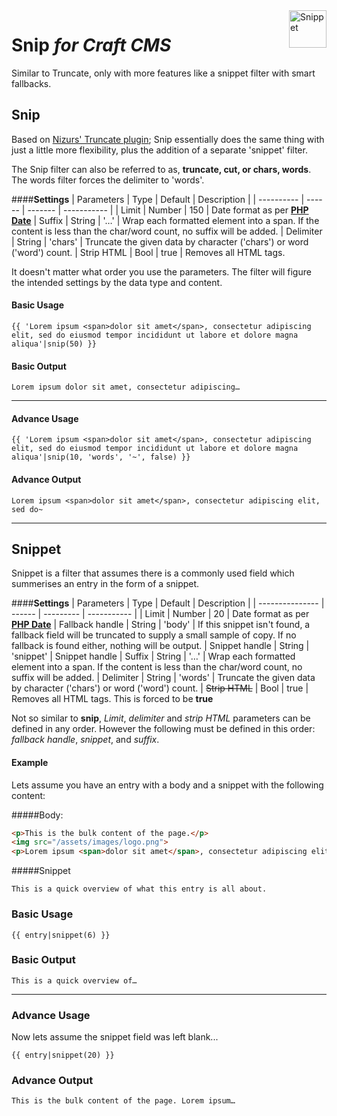 <img src="https://raw.githubusercontent.com/marknotton/craft-plugin-snip/master/snip/resources/icon.svg" alt="Snippet" align="right" height="60" />

# Snip *for Craft CMS*
Similar to Truncate, only with more features like a snippet filter with smart fallbacks.

## Snip

Based on [Nizurs' Truncate plugin](https://github.com/nizur/Truncate); Snip essentially does the same thing with just a little more flexibility, plus the addition of a separate 'snippet' filter.

The Snip filter can also be referred to as, **truncate, cut, or chars, words**. The words filter forces the delimiter to 'words'.

####**Settings**
| Parameters | Type   | Default | Description |
| ---------- | ------ | ------- | ----------- |
| Limit      | Number | 150     | Date format as per [**PHP Date**](http://php.net/manual/en/function.date.php)
| Suffix     | String | '…'     | Wrap each formatted element into a span. If the content is less than the char/word count, no suffix will be added.
| Delimiter  | String | 'chars' | Truncate the given data by character ('chars') or word ('word') count.
| Strip HTML | Bool   | true    | Removes all HTML tags.

It doesn't matter what order you use the parameters. The filter will figure the intended settings by the data type and content.

#### Basic Usage
```
{{ 'Lorem ipsum <span>dolor sit amet</span>, consectetur adipiscing elit, sed do eiusmod tempor incididunt ut labore et dolore magna aliqua'|snip(50) }}
```
#### Basic Output
```
Lorem ipsum dolor sit amet, consectetur adipiscing…
```
----
#### Advance Usage
```
{{ 'Lorem ipsum <span>dolor sit amet</span>, consectetur adipiscing elit, sed do eiusmod tempor incididunt ut labore et dolore magna aliqua'|snip(10, 'words', '~', false) }}
```
#### Advance Output
```
Lorem ipsum <span>dolor sit amet</span>, consectetur adipiscing elit, sed do~
```
----
## Snippet

Snippet is a filter that assumes there is a commonly used field which summerises an entry in the form of a snippet.

####**Settings**
| Parameters      | Type   | Default   | Description |
| --------------- | ------ | --------- | ----------- |
| Limit           | Number | 20        | Date format as per [**PHP Date**](http://php.net/manual/en/function.date.php)
| Fallback handle | String | 'body'    | If this snippet isn't found, a fallback field will be truncated to supply a small sample of copy. If no fallback is found either, nothing will be output.
| Snippet handle  | String | 'snippet' | Snippet handle
| Suffix          | String | '…'       | Wrap each formatted element into a span. If the content is less than the char/word count, no suffix will be added.
| Delimiter       | String | 'words'   | Truncate the given data by character ('chars') or word ('word') count.
| ~~Strip HTML~~  | Bool   | true      | Removes all HTML tags. This is forced to be **true**

Not so similar to **snip**, *Limit*, *delimiter* and *strip HTML* parameters can be defined in any order. However the following must be defined in this order: *fallback handle*, *snippet*, and *suffix*.

#### Example
Lets assume you have an entry with a body and a snippet with the following content:

#####Body:
```html
<p>This is the bulk content of the page.</p>
<img src="/assets/images/logo.png">
<p>Lorem ipsum <span>dolor sit amet</span>, consectetur adipiscing elit, sed do eiusmod tempor incididunt ut labore et dolore magna aliqua</p>
```
#####Snippet
```
This is a quick overview of what this entry is all about.
```

### Basic Usage
```
{{ entry|snippet(6) }}
```
### Basic Output
```
This is a quick overview of…
```
----
### Advance Usage
Now lets assume the snippet field was left blank...
```
{{ entry|snippet(20) }}
```
### Advance Output
```
This is the bulk content of the page. Lorem ipsum…
```
